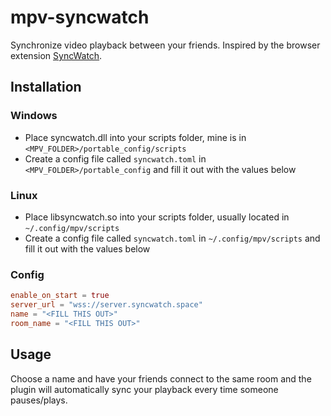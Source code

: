 # mpv-syncwatch

Synchronize video playback between your friends. Inspired by the browser extension [SyncWatch](https://github.com/Semro/syncwatch?tab=readme-ov-file).

## Installation


### Windows

- Place syncwatch.dll into your scripts folder, mine is in `<MPV_FOLDER>/portable_config/scripts`
- Create a config file called `syncwatch.toml` in `<MPV_FOLDER>/portable_config` and fill it out with the values below

### Linux

- Place libsyncwatch.so into your scripts folder, usually located in `~/.config/mpv/scripts`
- Create a config file called `syncwatch.toml` in `~/.config/mpv/scripts` and fill it out with the values below

### Config

```toml
enable_on_start = true
server_url = "wss://server.syncwatch.space"
name = "<FILL THIS OUT>"
room_name = "<FILL THIS OUT>"
```

## Usage

Choose a name and have your friends connect to the same room and the plugin will automatically sync your playback every time someone pauses/plays.
